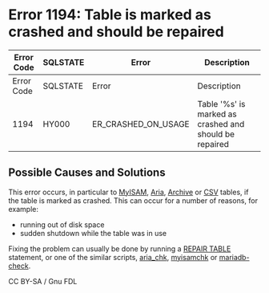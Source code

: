 # Error 1194: Table is marked as crashed and should be repaired

| Error Code | SQLSTATE | Error                  | Description                                            |
| ---------- | -------- | ---------------------- | ------------------------------------------------------ |
| Error Code | SQLSTATE | Error                  | Description                                            |
| 1194       | HY000    | ER\_CRASHED\_ON\_USAGE | Table '%s' is marked as crashed and should be repaired |

## Possible Causes and Solutions

This error occurs, in particular to [MyISAM](../../../../storage-engines/myisam-storage-engine/), [Aria](../../../../storage-engines/aria/), [Archive](../../../../storage-engines/archive/) or [CSV](../../../../storage-engines/csv/) tables, if the table is marked as crashed. This can occur for a number of reasons, for example:

* running out of disk space
* sudden shutdown while the table was in use

Fixing the problem can usually be done by running a [REPAIR TABLE](../../../../sql-statements/table-statements/repair-table.md) statement, or one of the similar scripts, [aria\_chk](../../../../../clients-and-utilities/aria-clients-and-utilities/aria_chk.md), [myisamchk](../../../../../clients-and-utilities/myisam-clients-and-utilities/myisamchk.md) or [mariadb-check](../../../../../clients-and-utilities/mariadb-check.md).

CC BY-SA / Gnu FDL
